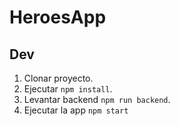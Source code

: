 # HeroesApp

## Dev

1. Clonar proyecto.
2. Ejecutar ```npm install```.
3. Levantar backend ```npm run backend```.
4. Ejecutar la app ```npm start```